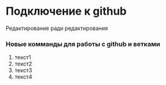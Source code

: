 # Подключение к github  
Редактирование ради редактирования

### Новые комманды для работы с github и ветками

1. текст1
2. текст2
3. текст3
4. текст4


